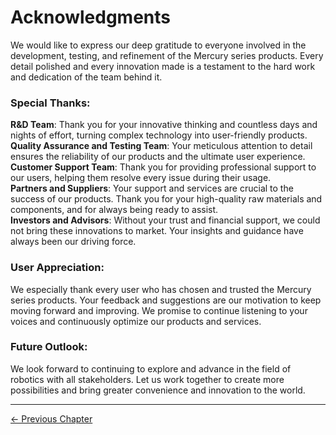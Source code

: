 # Acknowledgments

We would like to express our deep gratitude to everyone involved in the development, testing, and refinement of the Mercury series products. Every detail polished and every innovation made is a testament to the hard work and dedication of the team behind it.

### Special Thanks:

**R&D Team**: Thank you for your innovative thinking and countless days and nights of effort, turning complex technology into user-friendly products.  
**Quality Assurance and Testing Team**: Your meticulous attention to detail ensures the reliability of our products and the ultimate user experience.  
**Customer Support Team**: Thank you for providing professional support to our users, helping them resolve every issue during their usage.  
**Partners and Suppliers**: Your support and services are crucial to the success of our products. Thank you for your high-quality raw materials and components, and for always being ready to assist.  
**Investors and Advisors**: Without your trust and financial support, we could not bring these innovations to market. Your insights and guidance have always been our driving force.

### User Appreciation:

We especially thank every user who has chosen and trusted the Mercury series products. Your feedback and suggestions are our motivation to keep moving forward and improving. We promise to continue listening to your voices and continuously optimize our products and services.

### Future Outlook:

We look forward to continuing to explore and advance in the field of robotics with all stakeholders. Let us work together to create more possibilities and bring greater convenience and innovation to the world.

---

[← Previous Chapter](../8-AboutUs/README.md)